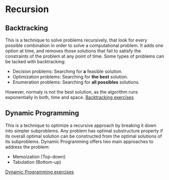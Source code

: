 # Recursion

## Backtracking
This is a technique to solve problems recursively, that look for every possible combination in order to solve a computational problem. It adds one option at time, and removes those solutions that fail to satisfy the constraints of the problem at any point of time.
Some types of problems can be tacked with backtracking:
- Decision problems: Searching for **a** feasible solution.
- Optimization problems: Searching for **the best** solution. 
- Enumeration problems: Searching for **all possibles** solutions.

However, normaly is not the best solution, as the algorithm runs exponentially in both, time and space. 
[Backtracking exercises](https://github.com/Luisa13/Algorithms/tree/main/Algorithms/Recursion/recursion/exercises)

## Dynamic Programming
This is a technique to optimize a recursive approach by breaking it down into simpler subproblems. 
Any problem has optimal substructure property if its overall optimal solution can be constructed from the optimal solutions of its subproblems.
Dynamic Programming offers two main approaches to address the problem:
- Memoization (Top-down)
- Tabulation (Bottom-up)



[Dynamic Programming exercises](https://github.com/Luisa13/Algorithms/tree/main/Algorithms/Recursion/recursion/dynamicProgramming)
